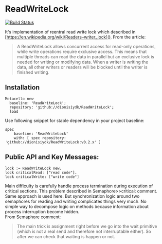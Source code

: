 # ReadWriteLock
[![Build Status](https://travis-ci.org/dionisiydk/ReadWriteLock.svg?branch=master)](https://travis-ci.org/dionisiydk/ReadWriteLock)

It's implementation of reentral read write lock which described in 
[https://en.wikipedia.org/wiki/Readers–writer_lock](). From the article:

> A ReadWriteLock allows concurrent access for read-only operations, while write operations require exclusive access. This means that multiple threads can read the data in parallel but an exclusive lock is needed for writing or modifying data. When a writer is writing the data, all other writers or readers will be blocked until the writer is finished writing.

## Installation
```Smalltalk
Metacello new
  baseline: 'ReadWriteLock';
  repository: 'github://dionisiydk/ReadWriteLock';
  load
```
Use following snippet for stable dependency in your project baseline:
```Smalltalk
spec
    baseline: 'ReadWriteLock'
    with: [ spec repository: 'github://dionisiydk/ReadWriteLock:v0.2.x' ]
```
## Public API and Key Messages:
```Smalltalk
lock := ReadWriteLock new.
lock criticalRead: ["read code"].
lock criticalWrite: ["write code"]
```
Main difficulty is carefully handle process termination during execution of critical sections. This problem described in Semaphore>>critical: comment. Same approach is used here. But synchronization logic around two semaphores for reading and writing complicates things very much. No simple way to decompose logic on methods because information about process interruption become hidden.</br>
From Semaphore comment:
>The main trick is assignment right before we go into the wait primitive (which is not a real send and therefore not interruptable either). So after we can check that waiting is happen or not.

